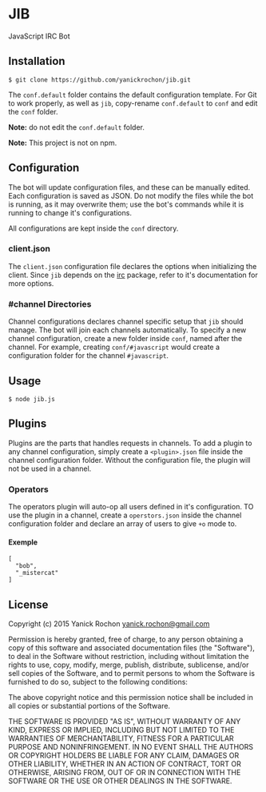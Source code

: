 # JIB

JavaScript IRC Bot


## Installation

```
$ git clone https://github.com/yanickrochon/jib.git
```

The `conf.default` folder contains the default configuration template. For Git to work properly, as well as `jib`, copy-rename `conf.default` to `conf` and edit the `conf` folder.

**Note:** do not edit the `conf.default` folder.

**Note:** This project is not on npm.


## Configuration

The bot will update configuration files, and these can be manually edited. Each configuration is saved as JSON. Do not modify the files while the bot is running, as it may overwrite them; use the bot's commands while it is running to change it's configurations.

All configurations are kept inside the `conf` directory.

### client.json

The `client.json` configuration file declares the options when initializing the client. Since `jib` depends on the [irc](https://github.com/martynsmith/node-irc) package, refer to it's documentation for more options.

### #channel Directories

Channel configurations declares channel specific setup that `jib` should manage. The bot will join each channels automatically. To specify a new channel configuration, create a new folder inside `conf`, named after the channel. For example, creating `conf/#javascript` would create a configuration folder for the channel `#javascript`.


## Usage

```
$ node jib.js
```


## Plugins

Plugins are the parts that handles requests in channels. To add a plugin to any channel configuration, simply create a `<plugin>.json` file inside the channel configuration folder. Without the configuration file, the plugin will not be used in a channel.


### Operators

The operators plugin will auto-op all users defined in it's configuration. TO use the plugin in a channel, create a `operstors.json` inside the channel configuration folder and declare an array of users to give `+o` mode to.

#### Exemple

```
[
  "bob",
  "_mistercat"
]
```


## License

Copyright (c) 2015 Yanick Rochon <yanick.rochon@gmail.com>

Permission is hereby granted, free of charge, to any person obtaining a copy of this software and associated documentation files (the "Software"), to deal in the Software without restriction, including without limitation the rights to use, copy, modify, merge, publish, distribute, sublicense, and/or sell copies of the Software, and to permit persons to whom the Software is furnished to do so, subject to the following conditions:

The above copyright notice and this permission notice shall be included in all copies or substantial portions of the Software.

THE SOFTWARE IS PROVIDED "AS IS", WITHOUT WARRANTY OF ANY KIND, EXPRESS OR IMPLIED, INCLUDING BUT NOT LIMITED TO THE WARRANTIES OF MERCHANTABILITY, FITNESS FOR A PARTICULAR PURPOSE AND NONINFRINGEMENT. IN NO EVENT SHALL THE AUTHORS OR COPYRIGHT HOLDERS BE LIABLE FOR ANY CLAIM, DAMAGES OR OTHER LIABILITY, WHETHER IN AN ACTION OF CONTRACT, TORT OR OTHERWISE, ARISING FROM, OUT OF OR IN CONNECTION WITH THE SOFTWARE OR THE USE OR OTHER DEALINGS IN THE SOFTWARE.